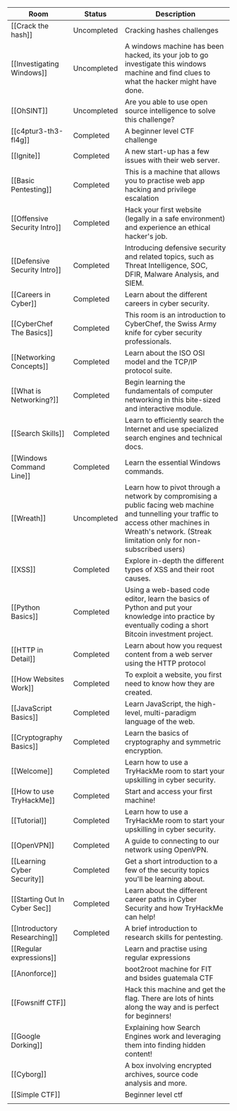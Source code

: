 
| Room                          | Status      | Description                                                                                                                                                                                                  |
| ----------------------------- | ----------- | ------------------------------------------------------------------------------------------------------------------------------------------------------------------------------------------------------------ |
| [[Crack the hash]]            | Uncompleted | Cracking hashes challenges                                                                                                                                                                                   |
| [[Investigating Windows]]     | Uncompleted | A windows machine has been hacked, its your job to go investigate this windows machine and find clues to what the hacker might have done.                                                                    |
| [[OhSINT]]                    | Uncompleted | Are you able to use open source intelligence to solve this challenge?                                                                                                                                        |
| [[c4ptur3-th3-fl4g]]          | Completed   | A beginner level CTF challenge                                                                                                                                                                               |
| [[Ignite]]                    | Completed   | A new start-up has a few issues with their web server.                                                                                                                                                       |
| [[Basic Pentesting]]          | Completed   | This is a machine that allows you to practise web app hacking and privilege escalation                                                                                                                       |
| [[Offensive Security Intro]]  | Completed   | Hack your first website (legally in a safe environment) and experience an ethical hacker's job.                                                                                                              |
| [[Defensive Security Intro]]  | Completed   | Introducing defensive security and related topics, such as Threat Intelligence, SOC, DFIR, Malware Analysis, and SIEM.                                                                                       |
| [[Careers in Cyber]]          | Completed   | Learn about the different careers in cyber security.                                                                                                                                                         |
| [[CyberChef The Basics]]      | Completed   | This room is an introduction to CyberChef, the Swiss Army knife for cyber security professionals.                                                                                                            |
| [[Networking Concepts]]       | Completed   | Learn about the ISO OSI model and the TCP/IP protocol suite.                                                                                                                                                 |
| [[What is Networking?]]       | Completed   | Begin learning the fundamentals of computer networking in this bite-sized and interactive module.                                                                                                            |
| [[Search Skills]]             | Completed   | Learn to efficiently search the Internet and use specialized search engines and technical docs.                                                                                                              |
| [[Windows Command Line]]      | Completed   | Learn the essential Windows commands.                                                                                                                                                                        |
| [[Wreath]]                    | Uncompleted | Learn how to pivot through a network by compromising a public facing web machine and tunnelling your traffic to access other machines in Wreath's network. (Streak limitation only for non-subscribed users) |
| [[XSS]]                       | Completed   | Explore in-depth the different types of XSS and their root causes.                                                                                                                                           |
| [[Python Basics]]             | Completed   | Using a web-based code editor, learn the basics of Python and put your knowledge into practice by eventually coding a short Bitcoin investment project.                                                      |
| [[HTTP in Detail]]            | Completed   | Learn about how you request content from a web server using the HTTP protocol                                                                                                                                |
| [[How Websites Work]]         | Completed   | To exploit a website, you first need to know how they are created.                                                                                                                                           |
| [[JavaScript Basics]]         | Completed   | Learn JavaScript, the high-level, multi-paradigm language of the web.                                                                                                                                        |
| [[Cryptography Basics]]       | Completed   | Learn the basics of cryptography and symmetric encryption.                                                                                                                                                   |
| [[Welcome]]                   | Completed   | Learn how to use a TryHackMe room to start your upskilling in cyber security.                                                                                                                                |
| [[How to use TryHackMe]]      | Completed   | Start and access your first machine!                                                                                                                                                                         |
| [[Tutorial]]                  | Completed   | Learn how to use a TryHackMe room to start your upskilling in cyber security.                                                                                                                                |
| [[OpenVPN]]                   | Completed   | A guide to connecting to our network using OpenVPN.                                                                                                                                                          |
| [[Learning Cyber Security]]   | Completed   | Get a short introduction to a few of the security topics you'll be learning about.                                                                                                                           |
| [[Starting Out In Cyber Sec]] | Completed   | Learn about the different career paths in Cyber Security and how TryHackMe can help!                                                                                                                         |
| [[Introductory Researching]]  | Completed   | A brief introduction to research skills for pentesting.                                                                                                                                                      |
| [[Regular expressions]]       |             | Learn and practise using regular expressions                                                                                                                                                                 |
| [[Anonforce]]                 |             | boot2root machine for FIT and bsides guatemala CTF                                                                                                                                                           |
| [[Fowsniff CTF]]              |             | Hack this machine and get the flag. There are lots of hints along the way and is perfect for beginners!                                                                                                      |
| [[Google Dorking]]            |             | Explaining how Search Engines work and leveraging them into finding hidden content!                                                                                                                          |
| [[Cyborg]]                    |             | A box involving encrypted archives, source code analysis and more.                                                                                                                                           |
| [[Simple CTF]]                |             | Beginner level ctf                                                                                                                                                                                           |
|                               |             |                                                                                                                                                                                                              |











